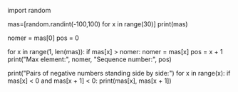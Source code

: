 import random 

mas=[random.randint(-100,100) for x in range(30)]
print(mas)

nomer = mas[0]
pos = 0

for x in range(1, len(mas)):
 if mas[x] > nomer:
  nomer = mas[x]
  pos = x + 1
print("Max element:", nomer, "Sequence number:", pos)

print("Pairs of negative numbers standing side by side:")
for x in range(x):
  if mas[x] < 0 and mas[x + 1] < 0:
    print(mas[x], mas[x + 1])
